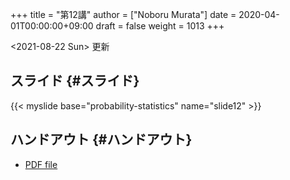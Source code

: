 +++
title = "第12講"
author = ["Noboru Murata"]
date = 2020-04-01T00:00:00+09:00
draft = false
weight = 1013
+++

<span class="timestamp-wrapper"><span class="timestamp">&lt;2021-08-22 Sun&gt; </span></span> 更新


## スライド {#スライド}

{{< myslide base="probability-statistics" name="slide12" >}}


## ハンドアウト {#ハンドアウト}

-   [PDF file](https://noboru-murata.github.io/probability-statistics/pdfs/slide12.pdf)